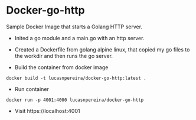 # Docker-go-http

Sample Docker Image that starts a Golang HTTP server.

- Inited a go module and a main.go with an http server.

- Created a Dockerfile from golang alpine linux, that copied my go files to the workdir and then runs the go server.

- Build the container from docker image

```
docker build -t lucasnpereira/docker-go-http:latest .
```

- Run container

```
docker run -p 4001:4000 lucasnpereira/docker-go-http
```

- Visit https://localhost:4001
